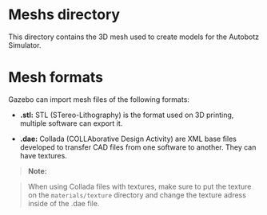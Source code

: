 # Meshs directory

This directory contains the 3D mesh used to create models for the Autobotz Simulator.

# Mesh formats

Gazebo can import mesh files of the following formats:

* **.stl:** STL (STereo-Lithography) is the format used on 3D printing, multiple software can export it.

* **.dae:** Collada (COLLAborative Design Activity) are XML base files developed to transfer CAD files from one software to another. They can have textures.

> **Note:**

> When using Collada files with textures, make sure to put the texture on the `materials/texture` directory and change the texture adress inside of the .dae file.
